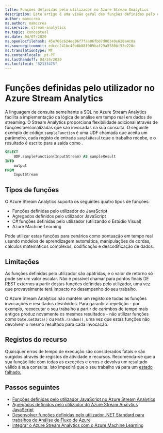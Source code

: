 ```yaml
---
title: Funções definidas pelo utilizador no Azure Stream Analytics
description: Este artigo é uma visão geral das funções definidas pelo utilizador no Azure Stream Analytics.
author: mamccrea
ms.author: mamccrea
ms.service: stream-analytics
ms.topic: conceptual
ms.date: 04/07/2020
ms.openlocfilehash: 45e766c624ee96f7faa06fb07d00349e620a4c0a
ms.sourcegitcommit: edccc241bc40b8b08f009baf29a5580bf53e220c
ms.translationtype: MT
ms.contentlocale: pt-PT
ms.lasthandoff: 04/24/2020
ms.locfileid: "82133475"
---
```

# <a name="user-defined-functions-in-azure-stream-analytics"></a>Funções definidas pelo utilizador no Azure Stream Analytics

A linguagem de consulta semelhante a SQL no Azure Stream Analytics facilita a implementação da lógica de análise em tempo real em dados de streaming. O Stream Analytics proporciona flexibilidade adicional através de funções personalizadas que são invocadas na sua consulta. O seguinte exemplo de código `sampleFunction` é uma UDF chamada que aceita um parâmetro, cada registo de entrada `sampleResult`que o trabalho recebe, e o resultado é escrito para a saída como .

```sql
SELECT 
    UDF.sampleFunction(InputStream) AS sampleResult 
INTO 
    output 
FROM 
    InputStream 
```

## <a name="types-of-functions"></a>Tipos de funções

O Azure Stream Analytics suporta os seguintes quatro tipos de funções: 

* Funções definidas pelo utilizador do JavaScript 
* Agregados definidos pelo utilizador JavaScript 
* C# funções definidas pelo utilizador (utilizando o Estúdio Visual) 
* Azure Machine Learning 

Pode utilizar estas funções para cenários como pontuação em tempo real usando modelos de aprendizagem automática, manipulações de cordas, cálculos matemáticos complexos, codificação e descodificação de dados. 

## <a name="limitations"></a>Limitações

As funções definidas pelo utilizador são apátridas, e o valor de retorno só pode ser um valor escalar. Não é possível chamar para pontos finais DE REST externos a partir destas funções definidas pelo utilizador, uma vez que provavelmente terá impacto no desempenho do seu trabalho. 

O Azure Stream Analytics não mantém um registo de todas as funções invocações e resultados devolvidos. Para garantir a repetição - por exemplo, reexecutar o seu trabalho a partir de carimbos de tempo mais antigos produz novamente os mesmos resultados - não utilizar funções como `Date.GetData()` ou `Math.random()`, uma vez que estas funções não devolvem o mesmo resultado para cada invocação.  

## <a name="resource-logs"></a>Registos do recurso

Quaisquer erros de tempo de execução são considerados fatais e são surgidos através de registos de atividade e recursos. Recomenda-se que a sua função lide com todas as exceções e erros e devolva um resultado válido à sua consulta. Isto impedirá que o seu trabalho vá para um [estado falhado.](job-states.md)  


## <a name="next-steps"></a>Passos seguintes

* [Funções definidas pelo utilizador JavaScript no Azure Stream Analytics](stream-analytics-javascript-user-defined-functions.md)
* [Agregados definidos pelo utilizador do Azure Stream Analytics JavaScript](stream-analytics-javascript-user-defined-aggregates.md)
* [Desenvolver funções definidas pelo utilizador .NET Standard para trabalhos de Análise de Fluxo de Azure](stream-analytics-edge-csharp-udf-methods.md)
* [Integrar o Azure Stream Analytics com o Azure Machine Learning](machine-learning-udf.md)

